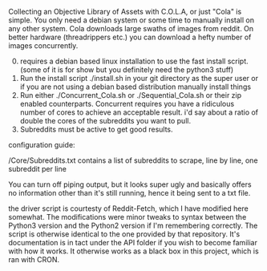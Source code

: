 Collecting an Objective Library of Assets with C.O.L.A, or just "Cola" is simple. You only need a debian system or some time to manually install on any other system. Cola downloads large swaths of images from reddit. On better hardware (threadrippers etc.) you can download a hefty number of images concurrently. 

0. requires a debian based linux installation to use the fast install script. (some of it is for show but you definitely need the python3 stuff)
1. Run the install script ./install.sh in your git directory as the super user or if you are not using a debian based distribution manually install things
2. Run either ./Concurrent_Cola.sh or ./Sequential_Cola.sh or their zip enabled counterparts. Concurrent requires you have a ridiculous number of cores to achieve an acceptable result. i'd say about a ratio of double the cores of the subreddits you want to pull.
3. Subreddits must be active to get good results.

configuration guide:

/Core/Subreddits.txt contains a list of subreddits to scrape, line by line, one subreddit per line

You can turn off piping output, but it looks super ugly and basically offers no information other than it's still running, hence it being sent to a txt file.

the driver script is courtesty of Reddit-Fetch, which I have modified here somewhat. The modifications were minor tweaks to syntax between the Python3 version and the Python2 version if I'm remembering correctly. The script is otherwise identical to the one provided by that repository. It's documentation is in tact under the API folder if you wish to become familiar with how it works. It otherwise works as a black box in this project, which is ran with CRON. 

